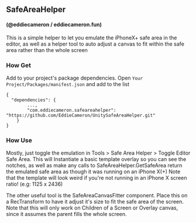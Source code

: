 ## SafeAreaHelper
#### (@eddiecameron / eddiecameron.fun)

This is a simple helper to let you emulate the iPhoneX+ safe area in the editor, as well as a helper tool to auto adjust a canvas to fit within the safe area rather than the whole screen

### How Get
Add to your project's package dependencies. Open `Your Project/Packages/manifest.json` and add to the list
```
{
  "dependencies": {
        ...,
        "com.eddiecameron.safeareahelper": "https://github.com/EddieCameron/UnitySafeAreaHelper.git"
    }
}
```

### How Use
Mostly, just toggle the emulation in Tools > Safe Area Helper > Toggle Editor Safe Area.
This will Instantiate a basic template overlay so you can see the notches, as well as make any calls to SafeAreaHelper.GetSafeArea return the emulated safe area as though it was running on an iPhone X(+)
Note that the template will look weird if you're not running in an iPhone X screen ratio! (e.g: 1125 x 2436)

The other useful tool is the SafeAreaCanvasFitter component. Place this on a RecTransform to have it adjust it's size to fit the safe area of the screen. Note that this will only work on Children of a Screen or Overlay canvas, since it assumes the parent fills the whole screen.